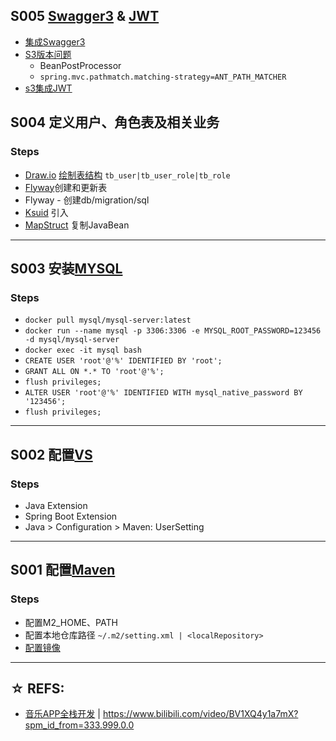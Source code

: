 ## S005 [Swagger3](https://springfox.github.io/springfox/docs/current/) & [JWT](https://javatodev.com/spring-boot-jwt-authentication/)
- [集成Swagger3](https://cloud.tencent.com/developer/article/1729796) 
- [S3版本问题](https://stackoverflow.com/questions/70178343/springfox-3-0-0-is-not-working-with-spring-boot-2-6-0)
  - BeanPostProcessor
  - `spring.mvc.pathmatch.matching-strategy=ANT_PATH_MATCHER`
- [s3集成JWT](https://mp.weixin.qq.com/s?__biz=MzUzMzQ2MDIyMA%3D%3D&chksm=faa2f47ecdd57d68f2e545a496c38a2d43c8851f491a1a98ffbba1d5bb437cad98cd976d2243&idx=1&mid=2247487981&scene=21&sn=382fe4312de5c7aae8d3341bac08e104#wechat_redirect)

## S004 定义用户、角色表及相关业务
### Steps
- [Draw.io](https://app.diagrams.net/) [绘制表结构](src/test/resources/tbdraws/S004_1_t_user_row.drawio) `tb_user|tb_user_role|tb_role`
- [Flyway](https://flywaydb.org/documentation/getstarted/firststeps/maven)创建和更新表
- Flyway - 创建db/migration/sql
- [Ksuid](https://github.com/ksuid/ksuid) 引入
- [MapStruct](https://mapstruct.org/documentation/installation/) 复制JavaBean
--------------------------------------------------------
## S003 安装[MYSQL](https://www.jianshu.com/p/eb3d9129d880)
### Steps
- `docker pull mysql/mysql-server:latest`
- `docker run --name mysql -p 3306:3306 -e MYSQL_ROOT_PASSWORD=123456 -d mysql/mysql-server`
- `docker exec -it mysql bash`
- `CREATE USER 'root'@'%' IDENTIFIED BY 'root';`
- `GRANT ALL ON *.* TO 'root'@'%';`
- `flush privileges;`
- `ALTER USER 'root'@'%' IDENTIFIED WITH mysql_native_password BY '123456';`
- `flush privileges;`
--------------------------------------------------------
## S002 配置[VS](https://blog.csdn.net/zyd573803837/article/details/109263219)
### Steps  
- Java Extension
- Spring Boot Extension
- Java > Configuration > Maven: UserSetting
----------------------------------------------------------
## S001 配置[Maven](https://maven.apache.org/download.cgi)
### Steps
- 配置M2_HOME、PATH
- 配置本地仓库路径 `~/.m2/setting.xml | <localRepository>`
- [配置镜像](https://developer.aliyun.com/mirror/maven)
------------------------------------------------------------
## ☆ REFS:
- [音乐APP全栈开发](https://www.bilibili.com/video/BV1XQ4y1a7mX?spm_id_from=333.999.0.0) |  https://www.bilibili.com/video/BV1XQ4y1a7mX?spm_id_from=333.999.0.0